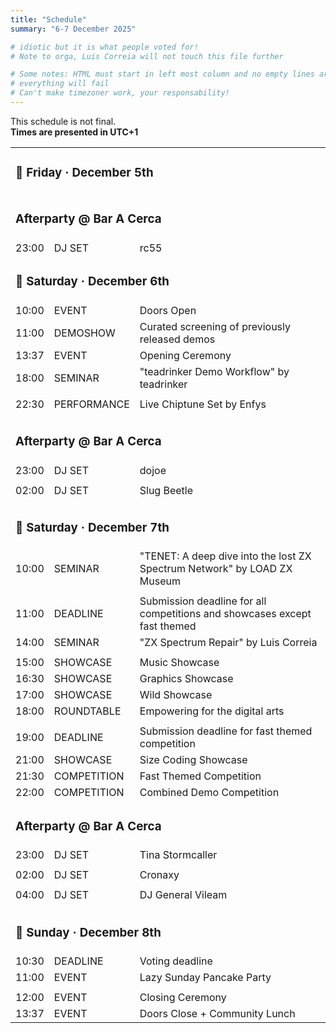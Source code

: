 ```yaml
---
title: "Schedule"
summary: "6-7 December 2025"

# idiotic but it is what people voted for!
# Note to orga, Luis Correia will not touch this file further

# Some notes: HTML must start in left most column and no empty lines are allowed or
# everything will fail
# Can't make timezoner work, your responsability!
---
```


<script async defer src="js/timezoner.js"></script>
<script defer>window.onload=() =>{jtzrInit({eventUTC:0});addInfoInit();}</script>
This schedule is not final.  
<span id="jtzr-ui">**Times are presented in UTC+1**</span>

<table class="timetable">
  <tbody>
    <tr>
      <td colspan="3">
        <h3>📅 Friday · December 5th</h3>
      </td>
    </tr>
    <tr class="empty-tr"></tr>
    <tr>
      <td colspan="3">
        <h3>Afterparty @ Bar A Cerca</h3>
      </td>
    <tr>
      <td>
        <span data-jtzr-date="2024-12-05" class="jtzr-time">23:00</span>
      </td>
      <td>
        <div class="tt event anchor">DJ SET</div>
      </td>
      <td class="add-info">rc55</td>
    </tr>
    <tr>
      <td colspan="3">
        <h3>📅 Saturday · December 6th</h3>
      </td>
    </tr>
    <tr>
      <td>
        <span data-jtzr-date="2024-12-06" class="jtzr-time">10:00</span>
      </td>
      <td>
        <div class="tt event">EVENT</div>
      </td>
      <td>Doors Open</td>
    </tr>
    <tr>
      <td>
        <span data-jtzr-date="2024-12-06" class="jtzr-time">11:00</span>
      </td>
      <td>
        <div class="tt show">DEMOSHOW</div>
      </td>
      <td>Curated screening of previously released demos</td>
    </tr>
    <tr>
      <td>
        <span data-jtzr-date="2024-12-06" class="jtzr-time">13:37</span>
      </td>
      <td>
        <div class="tt event">EVENT</div>
      </td>
      <td>Opening Ceremony</td>
    </tr>
    <tr>
      <td>
        <span data-jtzr-date="2024-12-06" class="jtzr-time">18:00</span>
      </td>
      <td>
        <div class="tt seminar anchor">SEMINAR</div>
      </td>
      <td class="add-info">"teadrinker Demo Workflow" by teadrinker</td>
    </tr>
    <tr class="info-tr">
      <td colspan="3" w3-include-html="./add-teadrinker.html"></td>
    </tr>
    <tr class="empty-tr"></tr>
    <tr>
      <td>
        <span data-jtzr-date="2024-12-06" class="jtzr-time">22:30</span>
      </td>
      <td>
        <div class="tt performance anchor">PERFORMANCE</div>
      </td>
      <td class="add-info">Live Chiptune Set by Enfys</td>
    </tr>
    <tr class="info-tr">
      <td colspan="3" w3-include-html="./add-enfys.html"></td>
    </tr>
    <tr class="empty-tr"></tr>
    <tr>
      <td colspan="3">
        <h3>Afterparty @ Bar A Cerca</h3>
      </td>
    </tr>
    <tr>
      <td>
        <span data-jtzr-date="2024-12-06" class="jtzr-time">23:00</span>
      </td>
      <td>
        <div class="tt djset anchor">DJ SET</div>
      </td>
      <td class="add-info">dojoe</td>
    </tr>
    <tr class="info-tr">
      <td colspan="3" w3-include-html="./add-dojoe.html"></td>
    </tr>
    <tr class="empty-tr"></tr>
    <tr>
      <td>
        <span data-jtzr-date="2024-12-07" class="jtzr-time">02:00</span>
      </td>
      <td>
        <div class="tt djset anchor">DJ SET</div>
      </td>
      <td class="add-info">Slug Beetle</td>
    </tr>
    <tr class="info-tr">
      <td colspan="3" w3-include-html="./add-slug-beetle.html"></td>
    </tr>
    <tr class="empty-tr"></tr>
    <tr>
      <td colspan="3">
        <h3>📅 Saturday · December 7th</h3>
      </td>
    </tr>
    <tr>
      <td>
        <span data-jtzr-date="2024-12-07" class="jtzr-time">10:00</span>
      </td>
      <td>
        <div class="tt seminar anchor">SEMINAR</div>
      </td>
      <td class="add-info">"TENET: A deep dive into the lost ZX Spectrum Network" by LOAD ZX Museum</td>
    </tr>
    <tr class="info-tr">
      <td colspan="3" w3-include-html="./add-tenet.html"></td>
    </tr>
    <tr class="empty-tr"></tr>
    <tr>
      <td>
        <span data-jtzr-date="2024-12-07" class="jtzr-time">11:00</span>
      </td>
      <td>
        <div class="tt deadline">DEADLINE</div>
      </td>
      <td>Submission deadline for all competitions and showcases except fast themed </td>
    </tr>
    <tr>
      <td>
        <span data-jtzr-date="2024-12-07" class="jtzr-time">14:00</span>
      </td>
      <td>
        <div class="tt seminar anchor">SEMINAR</div>
      </td>
      <td class="add-info">"ZX Spectrum Repair" by Luis Correia</td>
    </tr>
    <tr class="info-tr">
      <td colspan="3" w3-include-html="./add-repair-spectrum.html"></td>
    </tr>
    <tr class="empty-tr"></tr>
    <tr>
      <td>
        <span data-jtzr-date="2024-12-07" class="jtzr-time">15:00</span>
      </td>
      <td>
        <div class="tt show anchor">SHOWCASE</div>
      </td>
      <td>Music Showcase</td>
    </tr>
    <tr>
      <td>
        <span data-jtzr-date="2024-12-07" class="jtzr-time">16:30</span>
      </td>
      <td>
        <div class="tt show anchor">SHOWCASE</div>
      </td>
      <td>Graphics Showcase</td>
    </tr>
    <tr>
      <td>
        <span data-jtzr-date="2024-12-07" class="jtzr-time">17:00</span>
      </td>
      <td>
        <div class="tt show anchor">SHOWCASE</div>
      </td>
      <td>Wild Showcase</td>
    </tr>
    <tr>
      <td>
        <span data-jtzr-date="2024-12-07" class="jtzr-time">18:00</span>
      </td>
      <td>
        <div class="tt seminar anchor">ROUNDTABLE</div>
      </td>
      <td class="add-info">Empowering for the digital arts</td>
    </tr>
    <tr class="info-tr">
      <td colspan="3" w3-include-html="./add-roundtable.html"></td>
    </tr>
    <tr class="empty-tr"></tr>
    <tr>
      <td>
        <span data-jtzr-date="2024-12-07" class="jtzr-time">19:00</span>
      </td>
      <td>
        <div class="tt deadline">DEADLINE</div>
      </td>
      <td>Submission deadline for fast themed competition</td>
    </tr>
    <tr>
      <td>
        <span data-jtzr-date="2024-12-07" class="jtzr-time">21:00</span>
      </td>
      <td>
        <div class="tt show anchor">SHOWCASE</div>
      </td>
      <td>Size Coding Showcase</td>
    </tr>
    <tr>
      <td>
        <span data-jtzr-date="2024-12-07" class="jtzr-time">21:30</span>
      </td>
      <td>
        <div class="tt compo anchor">COMPETITION</div>
      </td>
      <td>Fast Themed Competition</td>
    </tr>
    <tr>
      <td>
        <span data-jtzr-date="2024-12-07" class="jtzr-time">22:00</span>
      </td>
      <td>
        <div class="tt compo anchor">COMPETITION</div>
      </td>
      <td>Combined Demo Competition</td>
    </tr>
    <tr>
      <td colspan="3">
        <h3>Afterparty @ Bar A Cerca</h3>
      </td>
    </tr>
    <tr>
      <td>
        <span data-jtzr-date="2024-12-07" class="jtzr-time">23:00</span>
      </td>
      <td>
        <div class="tt djset anchor">DJ SET</div>
      </td>
      <td class="add-info">Tina Stormcaller</td>
    </tr>
    <tr class="info-tr">
      <td colspan="3" w3-include-html="./add-tina.html"></td>
    </tr>
    <tr class="empty-tr"></tr>
    <tr>
      <td>
        <span data-jtzr-date="2024-12-08" class="jtzr-time">02:00</span>
      </td>
      <td>
        <div class="tt djset anchor">DJ SET</div>
      </td>
      <td class="add-info">Cronaxy</td>
    </tr>
    <tr class="info-tr">
      <td colspan="3" w3-include-html="./add-cronaxy.html"></td>
    </tr>
    <tr class="empty-tr"></tr>
    <tr>
      <td>
        <span data-jtzr-date="2024-12-08" class="jtzr-time">04:00</span>
      </td>
      <td>
        <div class="tt djset anchor">DJ SET</div>
      </td>
      <td class="add-info">DJ General Vileam</td>
    </tr>
    <tr class="info-tr">
      <td colspan="3" w3-include-html="./add-general-vileam.html"></td>
    </tr>
    <tr class="empty-tr"></tr>
    <tr>
      <td colspan="3">
        <h3>📅 Sunday · December 8th</h3>
      </td>
    </tr>
    <tr>
      <td>
        <span data-jtzr-date="2024-12-08" class="jtzr-time">10:30</span>
      </td>
      <td>
        <div class="tt deadline">DEADLINE</div>
      </td>
      <td>Voting deadline</td>
    </tr>
    <tr>
      <td>
        <span data-jtzr-date="2024-12-08" class="jtzr-time">11:00</span>
      </td>
      <td>
        <div class="tt event anchor" id="bytejam">EVENT</div>
      </td>
      <td class="add-info">Lazy Sunday Pancake Party</td>
    </tr>
    <tr class="info-tr">
      <td colspan="3" w3-include-html="./add-pancake.html"></td>
    </tr>
    <tr class="empty-tr"></tr>
    <tr>
      <td>
        <span data-jtzr-date="2024-12-08" class="jtzr-time">12:00</span>
      </td>
      <td>
        <div class="tt event">EVENT</div>
      </td>
      <td>Closing Ceremony</td>
    </tr>
    <tr>
      <td>
        <span data-jtzr-date="2024-12-08" class="jtzr-time">13:37</span>
      </td>
      <td>
        <div class="tt event">EVENT</div>
      </td>
      <td>Doors Close + Community Lunch</td>
    </tr>
  </tbody>
</table>

<!--

### 📅 Friday · December 5 

||**Preparty @ Bar A Cerca**||
|:------:|:------:|:------|
| 23:00 | DJ SET | rc55| 

---

### 📅 Saturday · December 6

| | | |
|:------:|:------:|:------|
| 10:00 | EVENT | Doors open| 
| 11:00 | DEMOSHOW | Curated screening of previously released demos |
| 13:37 | EVENT | Opening Ceremony|
| 16:00 | SHOWCASE | Lightning Talks by the audience on all things related to digital art|
| 18:00 | EVENT | Shader Royale Jam (with live music TBA) |
| 21:00 | PERFORMANCE | Live stage performance TBA |
| 22:00 | EVENT | Open Music Improv Session|

||**Afterparty @ Bar A Cerca** ||
|:------:|:------:|:------|
| 23:00 | DJ SET | bacter |

---

### 📅 Sunday · December 7

| | | |
|:------:|:------:|:------|
| 10:00 | EVENT | Pancake Breakfast|
| 11:00 | DEADLINE | Deadline for submitting productions for all the showcases and competitions |
| 11:00 | DEMOSHOW | Curated screening of previously released demos|
| 12:00 | EVENT | Community Lunch|
| 14:00 | SHOWCASE | Showcase of the Original Graphics category|
| 15:00 | SHOWCASE | Showcase of the Original Music category|
| 16:00 | SHOWCASE | Showcase of the Wild category|
| 17:00 | SHOWCASE | Showcase of the AI category|
| 18:00 | SHOWCASE | Showcase of the Size Coding category|
| 19:00 | SHOWCASE | Showcase of the Workshop / Fast Theme category|
| 21:00 | COMPETITION | Screening of the Combined Demo competition|
| 22:00 | PERFORMANCE | Narcisound|
| 23:00 | EVENT | Closing Ceremony and Prize Giving|

||**Afterparty @ Bar A Cerca** ||
|:------:|:------:|:------|
| 23:00 | DJ SET | Tina Stormcaller|

---

### 📅 Monday · December 8

||||
|:------:|:------:|:------|
| 10:00 | EVENT| Doors reopen to clear out equipment|

-->
